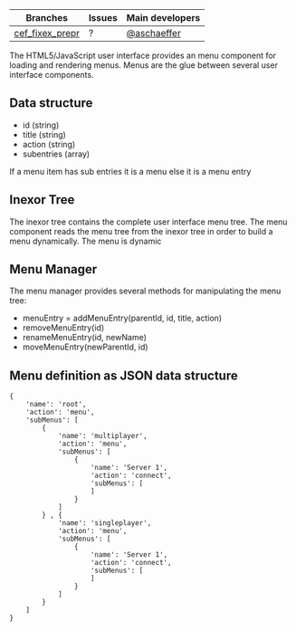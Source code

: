 Branches | Issues | Main developers
-------- | ------ | ---
[cef_fixex_prepr](https://github.com/inexorgame/code/tree/cef_fixex_prepr) | ? | [@aschaeffer](/aschaeffer)

The HTML5/JavaScript user interface provides an menu component for loading and rendering menus. Menus are the glue between several user interface components.

## Data structure

* id (string)
* title (string)
* action (string)
* subentries (array)

If a menu item has sub entries it is a menu else it is a menu entry

## Inexor Tree

The inexor tree contains the complete user interface menu tree. The menu component reads the menu tree from the inexor tree in order to build a menu dynamically. The menu is dynamic

## Menu Manager

The menu manager provides several methods for manipulating the menu tree:

* menuEntry = addMenuEntry(parentId, id, title, action)
* removeMenuEntry(id)
* renameMenuEntry(id, newName)
* moveMenuEntry(newParentId, id)

## Menu definition as JSON data structure

```
{
    'name': 'root',
    'action': 'menu',
    'subMenus': [
        {
            'name': 'multiplayer',
            'action': 'menu',
            'subMenus': [
                {
                    'name': 'Server 1',
                    'action': 'connect',
                    'subMenus': [
                    ]
                }
            ]
        } , {
            'name': 'singleplayer',
            'action': 'menu',
            'subMenus': [
                {
                    'name': 'Server 1',
                    'action': 'connect',
                    'subMenus': [
                    ]
                }
            ]
        }
    ]
}
```